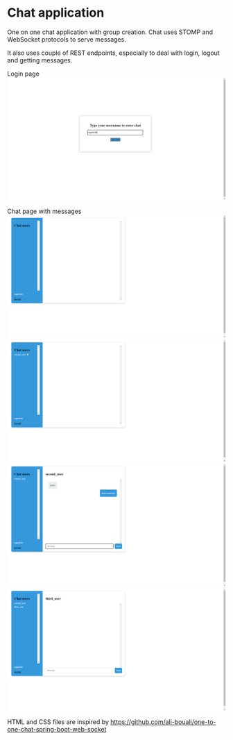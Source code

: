 # Chat application

One on one chat application with group creation.
Chat uses STOMP and WebSocket protocols to serve messages.

It also uses couple of REST endpoints, especially to deal with login, logout and getting messages.

Login page
![Login](images/login.png)

Chat page with messages
![Chat page](images/chat-page.png)
![Chat dot](images/chat-dot.png)
![Messages](images/messages.png)
![Three users](images/three-users.png)

HTML and CSS files are inspired by https://github.com/ali-bouali/one-to-one-chat-spring-boot-web-socket

